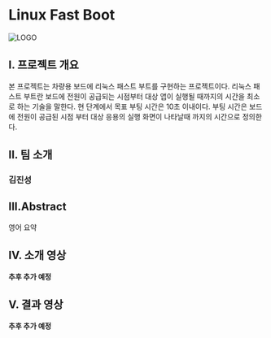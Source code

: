 # **Linux Fast Boot**
![LOGO](https://cyberperseus.com/wp-content/uploads/2019/07/Perseus-logo-web.png)
## **I. 프로젝트 개요**
본 프로젝트는 차량용 보드에 리눅스 패스트 부트를 구현하는 프로젝트이다.
리눅스 패스트 부트란 보드에 전원이 공급되는 시점부터 대상 앱이 실행될 때까지의 시간을 최소로 하는 기술을 말한다.
현 단계에서 목표 부팅 시간은 10초 이내이다.
부팅 시간은 보드에 전원이 공급된 시점 부터 대상 응용의 실행 화면이 나타날때 까지의 시간으로 정의한다.
## **II. 팀 소개**
### **김진성**
## **III.Abstract**
영어 요약
## **IV. 소개 영상**
**추후 추가 예정**
## **V. 결과 영상**
**추후 추가 예정**
